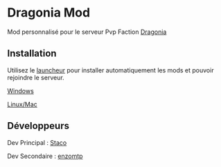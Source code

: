 # Dragonia Mod

Mod personnalisé pour le serveur Pvp Faction [Dragonia](https://dragonia-pvp.fr)

## Installation

Utilisez le [launcheur](https://dragonia-pvp.fr/launch/bootstrap/Launcher%20Dragonia-V1.exe/) pour installer automatiquement les mods et pouvoir rejoindre le serveur.

[Windows](https://dragonia-pvp.fr/launch/bootstrap/Launcher%20Dragonia-V1.exe)

[Linux/Mac](https://dragonia-pvp.fr/launch/bootstrap/Launcher%20Dragonia-V1.jar)


## Développeurs

Dev Principal : [Staco](https://github.com/Staco78)

Dev Secondaire : [enzomtp](https://github.com/enzomtpYT)
